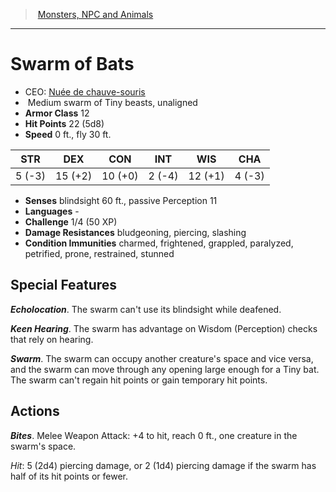 ﻿---
!MonsterItem
Family: MonsterVO
Type: swarm of Tiny beasts
Size: Medium
Alignment: unaligned
ArmorClass: 12
HitPoints: 22 (5d8)
Speed: 0 ft., fly 30 ft.
Strength: ' 5 (-3)'
Dexterity: 15 (+2)
Constitution: 10 (+0)
Intelligence: ' 2 (-4)'
Wisdom: 12 (+1)
Charisma: ' 4 (-3)'
ConditionImmunities: charmed, frightened, grappled, paralyzed, petrified, prone, restrained, stunned
DamageResistances: bludgeoning, piercing, slashing
Senses: blindsight 60 ft., passive Perception 11
Languages: '-'
Challenge: 1/4 (50 XP)
Id: monsters_vo.md#swarm-of-bats
ParentLink: monsters_vo.md#monsters-npc-and-animals
Name: Swarm of Bats
ParentName: Monsters, NPC and Animals
NameLevel: 1
AltName: '[Nuée de chauve-souris](hd_monsters_nuee_de_chauve_souris.md)'
Attributes:
  Name: Swarm of Bats
  Markdown: >+
    # <!--Name-->Swarm of Bats<!--/Name-->


    - CEO: <!--AltName-->[Nuée de chauve-souris](hd_monsters_nuee_de_chauve_souris.md)<!--/AltName-->

    -  <!--Size-->Medium<!--/Size--> <!--Type-->swarm of Tiny beasts<!--/Type-->, <!--Alignment-->unaligned<!--/Alignment-->

    - **Armor Class** <!--ArmorClass-->12<!--/ArmorClass-->

    - **Hit Points** <!--HitPoints-->22 (5d8)<!--/HitPoints-->

    - **Speed** <!--Speed-->0 ft., fly 30 ft.<!--/Speed-->


    |STR|DEX|CON|INT|WIS|CHA|

    |---|---|---|---|---|---|

    |<!--Strength--> 5 (-3)<!--/Strength-->|<!--Dexterity-->15 (+2)<!--/Dexterity-->|<!--Constitution-->10 (+0)<!--/Constitution-->|<!--Intelligence--> 2 (-4)<!--/Intelligence-->|<!--Wisdom-->12 (+1)<!--/Wisdom-->|<!--Charisma--> 4 (-3)<!--/Charisma-->|


    - **Senses** <!--Senses-->blindsight 60 ft., passive Perception 11<!--/Senses-->

    - **Languages** <!--Languages-->-<!--/Languages-->

    - **Challenge** <!--Challenge-->1/4 (50 XP)<!--/Challenge-->

    - **Damage Resistances** <!--DamageResistances-->bludgeoning, piercing, slashing<!--/DamageResistances-->

    - **Condition Immunities** <!--ConditionImmunities-->charmed, frightened, grappled, paralyzed, petrified, prone, restrained, stunned<!--/ConditionImmunities-->


    ## Special Features


    **_Echolocation_**. The swarm can't use its blindsight while deafened.


    **_Keen Hearing_**. The swarm has advantage on Wisdom (Perception) checks that rely on hearing.


    **_Swarm_**. The swarm can occupy another creature's space and vice versa, and the swarm can move through any opening large enough for a Tiny bat. The swarm can't regain hit points or gain temporary hit points.


    ## Actions


    **_Bites_**. Melee Weapon Attack: +4 to hit, reach 0 ft., one creature in the swarm's space.


    _Hit_: 5 (2d4) piercing damage, or 2 (1d4) piercing damage if the swarm has half of its hit points or fewer.

  AltName: '[Nuée de chauve-souris](hd_monsters_nuee_de_chauve_souris.md)'
  Size: Medium
  Type: swarm of Tiny beasts
  Alignment: unaligned
  ArmorClass: 12
  HitPoints: 22 (5d8)
  Speed: 0 ft., fly 30 ft.
  Strength: ' 5 (-3)'
  Dexterity: 15 (+2)
  Constitution: 10 (+0)
  Intelligence: ' 2 (-4)'
  Wisdom: 12 (+1)
  Charisma: ' 4 (-3)'
  Senses: blindsight 60 ft., passive Perception 11
  Languages: '-'
  Challenge: 1/4 (50 XP)
  DamageResistances: bludgeoning, piercing, slashing
  ConditionImmunities: charmed, frightened, grappled, paralyzed, petrified, prone, restrained, stunned
AttributesDictionary: >+
  Name: Swarm of Bats

  Markdown: >+

    # <!--Name-->Swarm of Bats<!--/Name-->





    - CEO: <!--AltName-->[Nuée de chauve-souris](hd_monsters_nuee_de_chauve_souris.md)<!--/AltName-->



    -  <!--Size-->Medium<!--/Size--> <!--Type-->swarm of Tiny beasts<!--/Type-->, <!--Alignment-->unaligned<!--/Alignment-->



    - **Armor Class** <!--ArmorClass-->12<!--/ArmorClass-->



    - **Hit Points** <!--HitPoints-->22 (5d8)<!--/HitPoints-->



    - **Speed** <!--Speed-->0 ft., fly 30 ft.<!--/Speed-->





    |STR|DEX|CON|INT|WIS|CHA|



    |---|---|---|---|---|---|



    |<!--Strength--> 5 (-3)<!--/Strength-->|<!--Dexterity-->15 (+2)<!--/Dexterity-->|<!--Constitution-->10 (+0)<!--/Constitution-->|<!--Intelligence--> 2 (-4)<!--/Intelligence-->|<!--Wisdom-->12 (+1)<!--/Wisdom-->|<!--Charisma--> 4 (-3)<!--/Charisma-->|





    - **Senses** <!--Senses-->blindsight 60 ft., passive Perception 11<!--/Senses-->



    - **Languages** <!--Languages-->-<!--/Languages-->



    - **Challenge** <!--Challenge-->1/4 (50 XP)<!--/Challenge-->



    - **Damage Resistances** <!--DamageResistances-->bludgeoning, piercing, slashing<!--/DamageResistances-->



    - **Condition Immunities** <!--ConditionImmunities-->charmed, frightened, grappled, paralyzed, petrified, prone, restrained, stunned<!--/ConditionImmunities-->





    ## Special Features





    **_Echolocation_**. The swarm can't use its blindsight while deafened.





    **_Keen Hearing_**. The swarm has advantage on Wisdom (Perception) checks that rely on hearing.





    **_Swarm_**. The swarm can occupy another creature's space and vice versa, and the swarm can move through any opening large enough for a Tiny bat. The swarm can't regain hit points or gain temporary hit points.





    ## Actions





    **_Bites_**. Melee Weapon Attack: +4 to hit, reach 0 ft., one creature in the swarm's space.





    _Hit_: 5 (2d4) piercing damage, or 2 (1d4) piercing damage if the swarm has half of its hit points or fewer.



  AltName: '[Nuée de chauve-souris](hd_monsters_nuee_de_chauve_souris.md)'

  Size: Medium

  Type: swarm of Tiny beasts

  Alignment: unaligned

  ArmorClass: 12

  HitPoints: 22 (5d8)

  Speed: 0 ft., fly 30 ft.

  Strength: ' 5 (-3)'

  Dexterity: 15 (+2)

  Constitution: 10 (+0)

  Intelligence: ' 2 (-4)'

  Wisdom: 12 (+1)

  Charisma: ' 4 (-3)'

  Senses: blindsight 60 ft., passive Perception 11

  Languages: '-'

  Challenge: 1/4 (50 XP)

  DamageResistances: bludgeoning, piercing, slashing

  ConditionImmunities: charmed, frightened, grappled, paralyzed, petrified, prone, restrained, stunned

---
> [Monsters, NPC and Animals](srd_monsters.md)

---

# Swarm of Bats

- CEO: [Nuée de chauve-souris](hd_monsters_nuee_de_chauve_souris.md)
-  Medium swarm of Tiny beasts, unaligned
- **Armor Class** 12
- **Hit Points** 22 (5d8)
- **Speed** 0 ft., fly 30 ft.

|STR|DEX|CON|INT|WIS|CHA|
|---|---|---|---|---|---|
| 5 (-3)|15 (+2)|10 (+0)| 2 (-4)|12 (+1)| 4 (-3)|

- **Senses** blindsight 60 ft., passive Perception 11
- **Languages** -
- **Challenge** 1/4 (50 XP)
- **Damage Resistances** bludgeoning, piercing, slashing
- **Condition Immunities** charmed, frightened, grappled, paralyzed, petrified, prone, restrained, stunned

## Special Features

**_Echolocation_**. The swarm can't use its blindsight while deafened.

**_Keen Hearing_**. The swarm has advantage on Wisdom (Perception) checks that rely on hearing.

**_Swarm_**. The swarm can occupy another creature's space and vice versa, and the swarm can move through any opening large enough for a Tiny bat. The swarm can't regain hit points or gain temporary hit points.

## Actions

**_Bites_**. Melee Weapon Attack: +4 to hit, reach 0 ft., one creature in the swarm's space.

_Hit_: 5 (2d4) piercing damage, or 2 (1d4) piercing damage if the swarm has half of its hit points or fewer.

